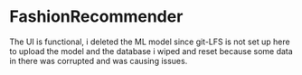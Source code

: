 # FashionRecommender
 
The UI is functional, i deleted the ML model since git-LFS is not set up here to upload the model and the database i wiped and reset because some data in there was corrupted and was causing issues.
